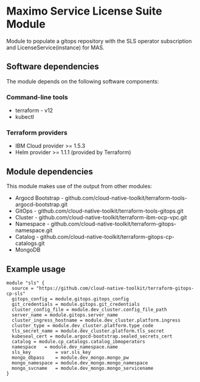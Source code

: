 # Maximo Service License Suite Module

Module to populate a gitops repository with the SLS operator subscription and LicenseService(instance) for MAS. 

## Software dependencies

The module depends on the following software components:

### Command-line tools

- terraform - v12
- kubectl

### Terraform providers

- IBM Cloud provider >= 1.5.3
- Helm provider >= 1.1.1 (provided by Terraform)

## Module dependencies

This module makes use of the output from other modules:

- Argocd Bootstrap - github.com/cloud-native-toolkit/terraform-tools-argocd-bootstrap.git
- GitOps - github.com/cloud-native-toolkit/terraform-tools-gitops.git
- Cluster - github.com/cloud-native-toolkit/terraform-ibm-ocp-vpc.git
- Namespace - github.com/cloud-native-toolkit/terraform-gitops-namespace.git
- Catalog - github.com/cloud-native-toolkit/terraform-gitops-cp-catalogs.git
- MongoDB

## Example usage

```hcl-terraform
module "sls" {
  source = "https://github.com/cloud-native-toolkit/terraform-gitops-cp-sls"
  gitops_config = module.gitops.gitops_config
  git_credentials = module.gitops.git_credentials
  cluster_config_file = module.dev_cluster.config_file_path
  server_name = module.gitops.server_name
  cluster_ingress_hostname = module.dev_cluster.platform.ingress
  cluster_type = module.dev_cluster.platform.type_code
  tls_secret_name = module.dev_cluster.platform.tls_secret
  kubeseal_cert = module.argocd-bootstrap.sealed_secrets_cert
  catalog = module.cp_catalogs.catalog_ibmoperators
  namespace   = module.dev_namespace.name
  sls_key         = var.sls_key
  mongo_dbpass    = module.dev_mongo.mongo_pw
  mongo_namespace = module.dev_mongo.mongo_namespace
  mongo_svcname   = module.dev_mongo.mongo_servicename
}
```

